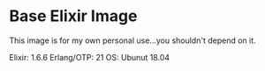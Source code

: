 # Base Elixir Image

This image is for my own personal use...you shouldn't depend on it.

Elixir: 1.6.6
Erlang/OTP: 21
OS: Ubunut 18.04
